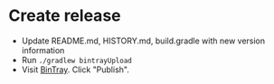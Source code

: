 # Create release

* Update README.md, HISTORY.md, build.gradle with new version information
* Run `./gradlew bintrayUpload`
* Visit [BinTray](https://bintray.com/gladed/watchable/watchable). Click "Publish".
